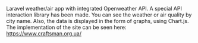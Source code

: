 Laravel weather/air app with integrated Openweather API.
A special API interaction library has been made.
You can see the weather or air quality by city name. Also, the data is displayed in the form of graphs, using Chart.js.
The implementation of the site can be seen here: https://www.craftsman.org.ua/
